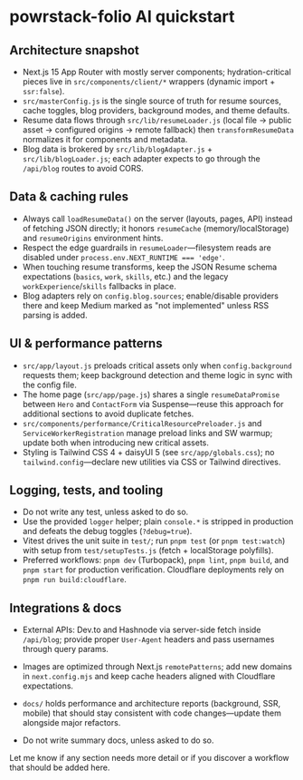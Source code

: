 # powrstack-folio AI quickstart

## Architecture snapshot
- Next.js 15 App Router with mostly server components; hydration-critical pieces live in `src/components/client/*` wrappers (dynamic import + `ssr:false`).
- `src/masterConfig.js` is the single source of truth for resume sources, cache toggles, blog providers, background modes, and theme defaults.
- Resume data flows through `src/lib/resumeLoader.js` (local file → public asset → configured origins → remote fallback) then `transformResumeData` normalizes it for components and metadata.
- Blog data is brokered by `src/lib/blogAdapter.js` + `src/lib/blogLoader.js`; each adapter expects to go through the `/api/blog` routes to avoid CORS.

## Data & caching rules
- Always call `loadResumeData()` on the server (layouts, pages, API) instead of fetching JSON directly; it honors `resumeCache` (memory/localStorage) and `resumeOrigins` environment hints.
- Respect the edge guardrails in `resumeLoader`—filesystem reads are disabled under `process.env.NEXT_RUNTIME === 'edge'`.
- When touching resume transforms, keep the JSON Resume schema expectations (`basics`, `work`, `skills`, etc.) and the legacy `workExperience`/`skills` fallbacks in place.
- Blog adapters rely on `config.blog.sources`; enable/disable providers there and keep Medium marked as "not implemented" unless RSS parsing is added.

## UI & performance patterns
- `src/app/layout.js` preloads critical assets only when `config.background` requests them; keep background detection and theme logic in sync with the config file.
- The home page (`src/app/page.js`) shares a single `resumeDataPromise` between `Hero` and `ContactForm` via Suspense—reuse this approach for additional sections to avoid duplicate fetches.
- `src/components/performance/CriticalResourcePreloader.js` and `ServiceWorkerRegistration` manage preload links and SW warmup; update both when introducing new critical assets.
- Styling is Tailwind CSS 4 + daisyUI 5 (see `src/app/globals.css`); no `tailwind.config`—declare new utilities via CSS or Tailwind directives.

## Logging, tests, and tooling
- Do not write any test, unless asked to do so.
- Use the provided `logger` helper; plain `console.*` is stripped in production and defeats the debug toggles (`?debug=true`).
- Vitest drives the unit suite in `test/`; run `pnpm test` (or `pnpm test:watch`) with setup from `test/setupTests.js` (fetch + localStorage polyfills).
- Preferred workflows: `pnpm dev` (Turbopack), `pnpm lint`, `pnpm build`, and `pnpm start` for production verification. Cloudflare deployments rely on `pnpm run build:cloudflare`.

## Integrations & docs
- External APIs: Dev.to and Hashnode via server-side fetch inside `/api/blog`; provide proper `User-Agent` headers and pass usernames through query params.
- Images are optimized through Next.js `remotePatterns`; add new domains in `next.config.mjs` and keep cache headers aligned with Cloudflare expectations.
- `docs/` holds performance and architecture reports (background, SSR, mobile) that should stay consistent with code changes—update them alongside major refactors.

- Do not write summary docs, unless asked to do so.

Let me know if any section needs more detail or if you discover a workflow that should be added here.

